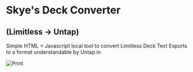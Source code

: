 <h1>Skye's Deck Converter</h1>
<h2>(Limitless -> Untap)</h2>

Simple HTML + Javascript local tool to convert Limitless Deck Text Exports to a format understandable by Untap.in

![Print](https://github.com/user-attachments/assets/cce7845a-001e-4731-b120-5dad2c0331bf)
